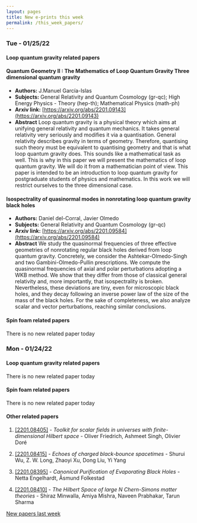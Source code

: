 ```yaml
---
layout: pages
title: New e-prints this week
permalink: /this_week_papers/
---
```




### Tue - 01/25/22

#### Loop quantum gravity related papers

#### **Quantum Geometry II : The Mathematics of Loop Quantum Gravity Three  dimensional quantum gravity**
 - **Authors:** J.Manuel García-Islas
 - **Subjects:** General Relativity and Quantum Cosmology (gr-qc); High Energy Physics - Theory (hep-th); Mathematical Physics (math-ph)
 - **Arxiv link:** [https://arxiv.org/abs/2201.09143](https://arxiv.org/abs/2201.09143)
 - **Abstract**
 Loop quantum gravity is a physical theory which aims at unifying general relativity and quantum mechanics. It takes general relativity very seriously and modifies it via a quantisation. General relativity describes gravity in terms of geometry. Therefore, quantising such theory must be equivalent to quantising geometry and that is what loop quantum gravity does. This sounds like a mathematical task as well. This is why in this paper we will present the mathematics of loop quantum gravity. We will do it from a mathematician point of view. This paper is intended to be an introduction to loop quantum gravity for postgraduate students of physics and mathematics. In this work we will restrict ourselves to the three dimensional case. 

#### **Isospectrality of quasinormal modes in nonrotating loop quantum gravity  black holes**
 - **Authors:** Daniel del-Corral, Javier Olmedo
 - **Subjects:** General Relativity and Quantum Cosmology (gr-qc)
 - **Arxiv link:** [https://arxiv.org/abs/2201.09584](https://arxiv.org/abs/2201.09584)
 - **Abstract**
 We study the quasinormal frequencies of three effective geometries of nonrotating regular black holes derived from loop quantum gravity. Concretely, we consider the Ashtekar-Olmedo-Singh and two Gambini-Olmedo-Pullin prescriptions. We compute the quasinormal frequencies of axial and polar perturbations adopting a WKB method. We show that they differ from those of classical general relativity and, more importantly, that isospectrality is broken. Nevertheless, these deviations are tiny, even for microscopic black holes, and they decay following an inverse power law of the size of the mass of the black holes. For the sake of completeness, we also analyze scalar and vector perturbations, reaching similar conclusions. 

#### Spin foam related papers

There is no new related paper today 

### Mon - 01/24/22

#### Loop quantum gravity related papers

There is no new related paper today 

#### Spin foam related papers

There is no new related paper today 



#### Other related papers

1. [[2201.08405]](https://arxiv.org/abs/2201.08405) - *Toolkit for scalar fields in universes with finite-dimensional Hilbert  space* - Oliver Friedrich, Ashmeet Singh, Olivier Doré

1. [[2201.08415]](https://arxiv.org/abs/2201.08415) - *Echoes of charged black-bounce spacetimes* - Shurui Wu, Z. W. Long, Zhaoyi Xu, Dong Liu, Yi Yang

1. [[2201.08395]](https://arxiv.org/abs/2201.08395) - *Canonical Purification of Evaporating Black Holes* - Netta Engelhardt, Åsmund Folkestad

1. [[2201.08410]](https://arxiv.org/abs/2201.08410) - *The Hilbert Space of large $N$ Chern-Simons matter theories* - Shiraz Minwalla, Amiya Mishra, Naveen Prabhakar, Tarun Sharma






[New papers last week]({{site.url}}/archived/weekly/pre-prints/2022/01/24/archived_weekly_papers.html)